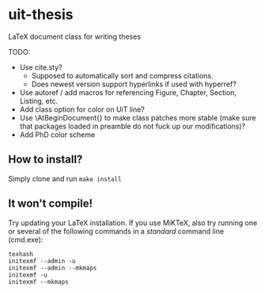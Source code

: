 uit-thesis
==========

LaTeX document class for writing theses


TODO:
 - Use cite.sty?
   - Supposed to automatically sort and compress citations.
   - Does newest version support hyperlinks if used with hyperref?
 - Use autoref / add macros for referencing Figure, Chapter, Section, Listing, etc.
 - Add class option for color on UiT line?
 - Use \AtBeginDocument{} to make class patches more stable (make sure that packages loaded in preamble do not fuck up our modifications)?
 - Add PhD color scheme

How to install?
--
Simply clone and run ``make install``

It won't compile!
--
Try updating your LaTeX installation. If you use MiKTeX, also try running one or several of the following commands in a *standard* command line (cmd.exe):
```
texhash
initexmf --admin -u
initexmf --admin --mkmaps
initexmf -u
initexmf --mkmaps
```
